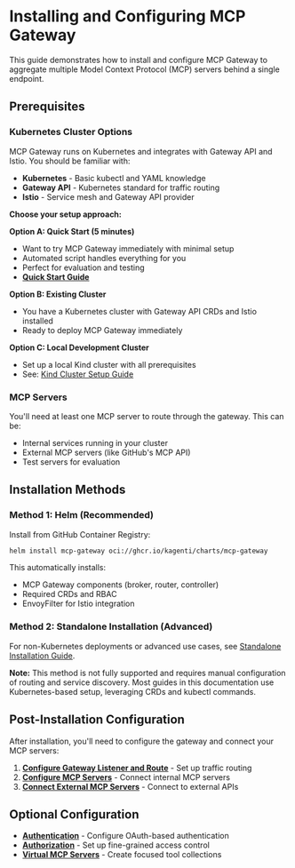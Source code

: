# Installing and Configuring MCP Gateway

This guide demonstrates how to install and configure MCP Gateway to aggregate multiple Model Context Protocol (MCP) servers behind a single endpoint.

## Prerequisites

### Kubernetes Cluster Options

MCP Gateway runs on Kubernetes and integrates with Gateway API and Istio. You should be familiar with:
- **Kubernetes** - Basic kubectl and YAML knowledge
- **Gateway API** - Kubernetes standard for traffic routing
- **Istio** - Service mesh and Gateway API provider

**Choose your setup approach:**

**Option A: Quick Start (5 minutes)**
- Want to try MCP Gateway immediately with minimal setup
- Automated script handles everything for you
- Perfect for evaluation and testing
- **[Quick Start Guide](./quick-start.md)**

**Option B: Existing Cluster**
- You have a Kubernetes cluster with Gateway API CRDs and Istio installed
- Ready to deploy MCP Gateway immediately

**Option C: Local Development Cluster**  
- Set up a local Kind cluster with all prerequisites
- See: [Kind Cluster Setup Guide](./kind-cluster-setup.md)

### MCP Servers

You'll need at least one MCP server to route through the gateway. This can be:
- Internal services running in your cluster
- External MCP servers (like GitHub's MCP API)
- Test servers for evaluation

## Installation Methods

### Method 1: Helm (Recommended)

Install from GitHub Container Registry:

```bash
helm install mcp-gateway oci://ghcr.io/kagenti/charts/mcp-gateway
```

This automatically installs:
- MCP Gateway components (broker, router, controller)
- Required CRDs and RBAC
- EnvoyFilter for Istio integration

### Method 2: Standalone Installation (Advanced)

For non-Kubernetes deployments or advanced use cases, see [Standalone Installation Guide](./binary-install.md).

**Note:** This method is not fully supported and requires manual configuration of routing and service discovery. Most guides in this documentation use Kubernetes-based setup, leveraging CRDs and kubectl commands.

## Post-Installation Configuration

After installation, you'll need to configure the gateway and connect your MCP servers:

1. **[Configure Gateway Listener and Route](./configure-mcp-gateway-listener-and-router.md)** - Set up traffic routing
2. **[Configure MCP Servers](./configure-mcp-servers.md)** - Connect internal MCP servers  
3. **[Connect External MCP Servers](./external-mcp-server.md)** - Connect to external APIs

## Optional Configuration

- **[Authentication](./authentication.md)** - Configure OAuth-based authentication
- **[Authorization](./authorization.md)** - Set up fine-grained access control
- **[Virtual MCP Servers](./virtual-mcp-servers.md)** - Create focused tool collections